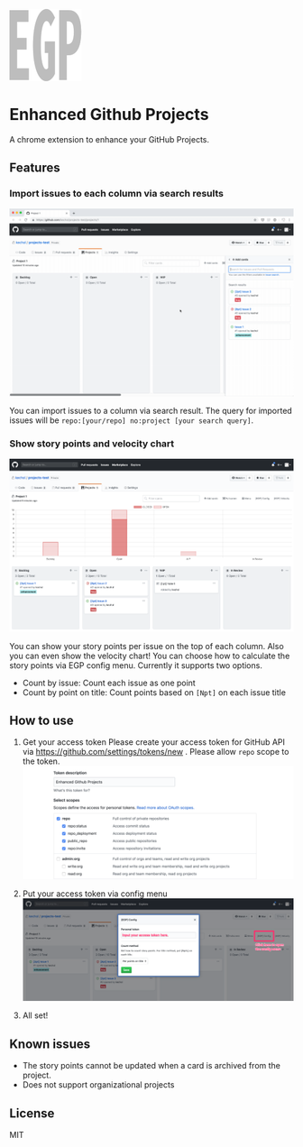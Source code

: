 ![EGP](https://raw.githubusercontent.com/kechol/enhanced-github-projects/master/src/icon.png)

# Enhanced Github Projects

A chrome extension to enhance your GitHub Projects.

## Features

### Import issues to each column via search results

![Import issues](https://raw.githubusercontent.com/kechol/enhanced-github-projects/master/misc/images/import-issues.gif)

You can import issues to a column via search result. The query for imported issues will be `repo:[your/repo] no:project [your search query]`.

### Show story points and velocity chart

![Story point](https://raw.githubusercontent.com/kechol/enhanced-github-projects/master/misc/images/story-point-and-chart.png)

You can show your story points per issue on the top of each column. Also you can even show the velocity chart!
You can choose how to calculate the story points via EGP config menu. Currently it supports two options.

- Count by issue: Count each issue as one point
- Count by point on title: Count points based on `[Npt]` on each issue title

## How to use

1. Get your access token
   Please create your access token for GitHub API via https://github.com/settings/tokens/new . Please allow `repo` scope to the token.
   ![Access token](https://raw.githubusercontent.com/kechol/enhanced-github-projects/master/misc/images/access-token.png)

2. Put your access token via config menu
   ![Config](https://raw.githubusercontent.com/kechol/enhanced-github-projects/master/misc/images/egp-config.png)

3. All set!

## Known issues

- The story points cannot be updated when a card is archived from the project.
- Does not support organizational projects

## License

MIT
